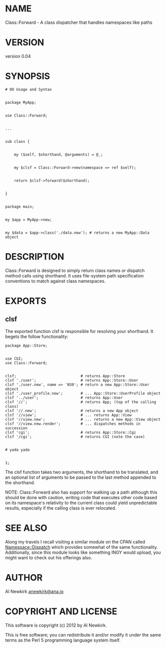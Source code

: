 # NAME

Class::Forward - A class dispatcher that handles namespaces like paths

# VERSION

version 0.04

# SYNOPSIS

    # OO Usage and Syntax
    

    package MyApp;
    

    use Class::Forward;
    

    ...
    

    sub class {
        

        my ($self, $shorthand, @arguments) = @_;
        

        my $clsf = Class::Forward->new(namespace => ref $self);
        

        return $clsf->forward($shorthand);
        

    }
    

    package main;
    

    my $app = MyApp->new;
    

    my $data = $app->class('./data.new'); # returns a new MyApp::Data object

# DESCRIPTION

Class::Forward is designed to simply return class names or dispatch method calls
using shorthand. It uses file-system path specification conventions to match
against class namespaces.

# EXPORTS

## clsf

The exported function clsf is responsible for resolving your shorthand. It
begets the follow functionality:

    package App::Store;
    

    use CGI;
    use Class::Forward;
    

    clsf;                             # returns App::Store
    clsf './user';                    # returns App::Store::User
    clsf './user.new', name => 'N30'; # return a new App::Store::User object
    clsf './user_profile.new';        # ... App::Store::UserProfile object
    clsf '../user';                   # returns App::User
    clsf '//';                        # returns App; (top of the calling class)
    clsf '//.new';                    # returns a new App object
    clsf '//view';                    # ... returns App::View
    clsf '//view.new';                # ... returns a new App::View object
    clsf '//view.new.render';         # ... dispatches methods in succession
    clsf 'cgi';                       # returns App::Store::Cgi
    clsf '/cgi';                      # returns CGI (note the case)
    

    # yada yada
    

    1;

The clsf function takes two arguments, the shorthand to be translated, and an
optional list of arguments to be passed to the last method appended to the
shorthand.

NOTE: Class::Forward also has support for walking up a path although this should
be done with caution, writing code that executes other code based on its
namespace's relativity to the current class could yield unpredictable results,
especially if the calling class is ever relocated.

# SEE ALSO

Along my travels I recall visiting a similar module on the CPAN called
[Namespace::Dispatch](http://search.cpan.org/perldoc?Namespace::Dispatch) which provides somewhat of the same functionality.
Additionally, since this module looks like something INGY would upload, you
might want to check out his offerings also.

# AUTHOR

Al Newkirk <anewkirk@ana.io>

# COPYRIGHT AND LICENSE

This software is copyright (c) 2012 by Al Newkirk.

This is free software; you can redistribute it and/or modify it under
the same terms as the Perl 5 programming language system itself.